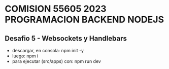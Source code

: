 # COMISION 55605 2023 PROGRAMACION BACKEND NODEJS

## Desafio 5 - Websockets y Handlebars

- descargar, en consola: npm init -y
- luego: npm i
- para ejecutar (src/apps) con: npm run dev



